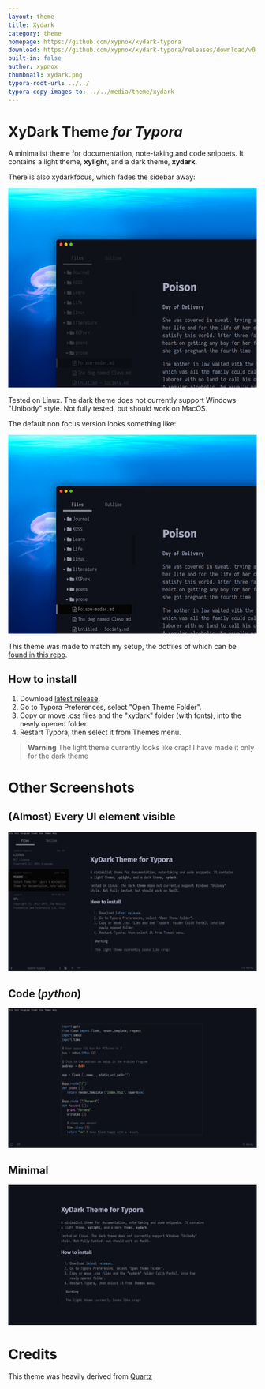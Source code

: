 ```yaml
---
layout: theme
title: Xydark
category: theme
homepage: https://github.com/xypnox/xydark-typora
download: https://github.com/xypnox/xydark-typora/releases/download/v0.2/theme.zip
built-in: false
author: xypnox
thumbnail: xydark.png
typora-root-url: ../../
typora-copy-images-to: ../../media/theme/xydark
---
```


# XyDark Theme _for Typora_

A minimalist theme for documentation, note-taking and code snippets. It contains a light theme, **xylight**, and a dark theme, **xydark**.

There is also xydarkfocus, which fades the sidebar away:

![](media/theme/xydark/default.png)

Tested on Linux. The dark theme does not currently support Windows "Unibody" style. Not fully tested, but should work on MacOS.

The default non focus version looks something like:

![](media/theme/xydark/no-focus.png)

This theme was made to match my setup, the dotfiles of which can be [found in this repo](https://github.com/xypnox/dotfiles/).

## How to install

1. Download [latest release](https://github.com/xypnox/xydark-typora/releases/latest).
2. Go to Typora Preferences, select "Open Theme Folder".
3. Copy or move .css files and the "xydark" folder (with fonts), into the newly opened folder.
4. Restart Typora, then select it from Themes menu.

> **Warning**
> The light theme currently looks like crap! I have made it only for the dark theme

# Other Screenshots

## (Almost) Every UI element visible

![every-ui screenshot](media/theme/xydark/every-ui.png)

## Code (_python_)

![Code screenshot](media/theme/xydark/code.png)

## Minimal

![Minimal screenshot](media/theme/xydark/minimal.png)

# Credits

This theme was heavily derived from [Quartz](https://theme.typora.io/theme/Quartz/)
